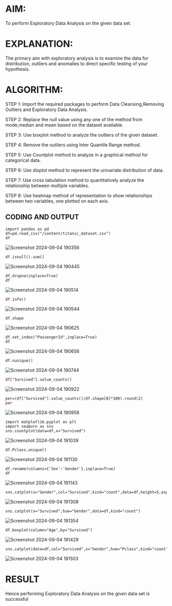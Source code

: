 # AIM:
To perform Exploratory Data Analysis on the given data set.
      
# EXPLANATION:
  The primary aim with exploratory analysis is to examine the data for distribution, outliers and anomalies to direct specific testing of your hypothesis.
  
# ALGORITHM:
STEP 1: Import the required packages to perform Data Cleansing,Removing Outliers and Exploratory Data Analysis.

STEP 2: Replace the null value using any one of the method from mode,median and mean based on the dataset available.

STEP 3: Use boxplot method to analyze the outliers of the given dataset.

STEP 4: Remove the outliers using Inter Quantile Range method.

STEP 5: Use Countplot method to analyze in a graphical method for categorical data.

STEP 6: Use displot method to represent the univariate distribution of data.

STEP 7: Use cross tabulation method to quantitatively analyze the relationship between multiple variables.

STEP 8: Use heatmap method of representation to show relationships between two variables, one plotted on each axis.

## CODING AND OUTPUT
```
import pandas as pd
df=pd.read_csv("/content/titanic_dataset.csv")
df
```
![Screenshot 2024-09-04 190356](https://github.com/user-attachments/assets/3af2844b-7421-494b-8ea0-276835d01b9c)
```
df.isnull().sum()
```
![Screenshot 2024-09-04 190445](https://github.com/user-attachments/assets/b3f22708-0637-49a1-a348-b279d5bb4b82)
```
df.dropna(inplace=True)
df
```
![Screenshot 2024-09-04 190514](https://github.com/user-attachments/assets/cb8a8784-7e54-4354-92e2-5b2d17bd2ed6)
```
df.info()
```
![Screenshot 2024-09-04 190544](https://github.com/user-attachments/assets/420b5b82-0390-4cc6-9a13-83d6613cb3bf)
```
df.shape
```
![Screenshot 2024-09-04 190625](https://github.com/user-attachments/assets/0c57b7ce-49e7-4dfd-9f2b-3fe0221029e6)
```
df.set_index("PassengerId",inplace=True)
df
```
![Screenshot 2024-09-04 190656](https://github.com/user-attachments/assets/8528e91d-c153-44f0-9882-3dc017a94a71)
```
df.nunique()
```
![Screenshot 2024-09-04 190744](https://github.com/user-attachments/assets/e6996f62-5ed5-4492-b99f-98f3d96b8439)
```
df["Survived"].value_counts()
```
![Screenshot 2024-09-04 190922](https://github.com/user-attachments/assets/3bf33e28-ccee-4c79-96dd-f592b4ada952)
```
per=(df["Survived"].value_counts()/df.shape[0]*100).round(2)
per
```
![Screenshot 2024-09-04 190958](https://github.com/user-attachments/assets/1723e5b9-8ea9-4fff-b72f-324073290251)
```
import matplotlib.pyplot as plt
import seaborn as sns
sns.countplot(data=df,x="Survived")
```
![Screenshot 2024-09-04 191039](https://github.com/user-attachments/assets/b7ab390f-6ece-4b61-99ae-4f960bcf5fba)
```
df.Pclass.unique()
```
![Screenshot 2024-09-04 191130](https://github.com/user-attachments/assets/c62131a6-8dc7-422d-9698-dde90bb772fc)
```
df.rename(columns={'Sex':'Gender'},inplace=True)
df
```
![Screenshot 2024-09-04 191143](https://github.com/user-attachments/assets/3dba5f26-4d03-4390-93e7-ac2fb21d8b23)
```
sns.catplot(x="Gender",col="Survived",kind="count",data=df,height=5,aspect=.7)
```
![Screenshot 2024-09-04 191308](https://github.com/user-attachments/assets/a9f893e5-bcd5-4ae1-a469-570cb216f3b7)
```
sns.catplot(x="Survived",hue="Gender",data=df,kind="count")
```
![Screenshot 2024-09-04 191354](https://github.com/user-attachments/assets/9c29b991-e207-49f9-89fb-cc088ffdf6af)
```
df.boxplot(column="Age",by="Survived")
```
![Screenshot 2024-09-04 191429](https://github.com/user-attachments/assets/9090ff81-c952-46ec-8a9f-c16d563620cd)
```
sns.catplot(data=df,col="Survived",x="Gender",hue="Pclass",kind="count")
```
![Screenshot 2024-09-04 191503](https://github.com/user-attachments/assets/349a6edd-fb3a-4d2d-a888-b64e27cb0877)

# RESULT
Hence performing Exploratory Data Analysis on the given data set is successful
